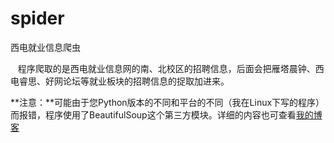 # spider
西电就业信息爬虫

&nbsp;&nbsp;&nbsp;程序爬取的是西电就业信息网的南、北校区的招聘信息，后面会把雁塔晨钟、西电睿思、好网论坛等就业板块的招聘信息的捉取加进来。

**注意：**可能由于您Python版本的不同和平台的不同（我在Linux下写的程序）而报错，程序使用了BeautifulSoup这个第三方模块。详细的内容也可查看[我的博客](http://blog.csdn.net/doubleselect/article/details/41220251)


